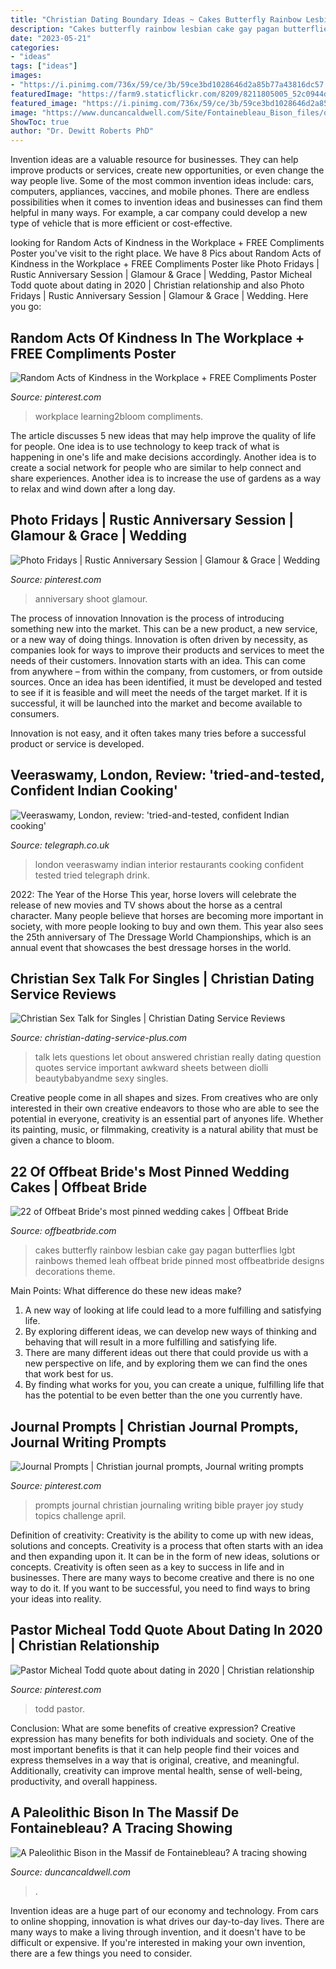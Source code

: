 ```yaml
---
title: "Christian Dating Boundary Ideas ~ Cakes Butterfly Rainbow Lesbian Cake Gay Pagan Butterflies Lgbt Rainbows Themed Leah Offbeat Bride Pinned Most Offbeatbride Designs Decorations Theme"
description: "Cakes butterfly rainbow lesbian cake gay pagan butterflies lgbt rainbows themed leah offbeat bride pinned most offbeatbride designs decorations theme"
date: "2023-05-21"
categories:
- "ideas"
tags: ["ideas"]
images:
- "https://i.pinimg.com/736x/59/ce/3b/59ce3bd1028646d2a85b77a43816dc57.jpg"
featuredImage: "https://farm9.staticflickr.com/8209/8211805005_52c0944da1_h.jpg"
featured_image: "https://i.pinimg.com/736x/59/ce/3b/59ce3bd1028646d2a85b77a43816dc57.jpg"
image: "https://www.duncancaldwell.com/Site/Fontainebleau_Bison_files/original_1.jpg"
ShowToc: true
author: "Dr. Dewitt Roberts PhD"
---
```



Invention ideas are a valuable resource for businesses. They can help improve products or services, create new opportunities, or even change the way people live. Some of the most common invention ideas include: cars, computers, appliances, vaccines, and mobile phones. There are endless possibilities when it comes to invention ideas and businesses can find them helpful in many ways. For example, a car company could develop a new type of vehicle that is more efficient or cost-effective.

	

		
looking for Random Acts of Kindness in the Workplace + FREE Compliments Poster you've visit to the right place. We have 8 Pics about Random Acts of Kindness in the Workplace + FREE Compliments Poster like Photo Fridays | Rustic Anniversary Session | Glamour &amp; Grace | Wedding, Pastor Micheal Todd quote about dating in 2020 | Christian relationship and also Photo Fridays | Rustic Anniversary Session | Glamour &amp; Grace | Wedding. Here you go:
		
    
## Random Acts Of Kindness In The Workplace + FREE Compliments Poster

<img loading=lazy src="https://i.pinimg.com/originals/9d/cc/2b/9dcc2b967d243ac5eb2d461b7a0230b9.png" onerror="this.onerror=null;this.src='https://tse1.mm.bing.net/th?id=OIP.nglcAWqzkMkq_cCiENlf6AHaLG&amp;pid=15.1';" alt="Random Acts of Kindness in the Workplace + FREE Compliments Poster">

_Source: pinterest.com_

>workplace learning2bloom compliments. 

	

The article discusses 5 new ideas that may help improve the quality of life for people. One idea is to use technology to keep track of what is happening in one's life and make decisions accordingly. Another idea is to create a social network for people who are similar to help connect and share experiences. Another idea is to increase the use of gardens as a way to relax and wind down after a long day.

    
## Photo Fridays | Rustic Anniversary Session | Glamour &amp; Grace | Wedding

<img loading=lazy src="https://i.pinimg.com/originals/29/07/16/2907163222a600c861e386e03668b47d.jpg" onerror="this.onerror=null;this.src='https://tse1.mm.bing.net/th?id=OIP.m8XA2IZ0tWnf9-iA_O0d3QHaLH&amp;pid=15.1';" alt="Photo Fridays | Rustic Anniversary Session | Glamour &amp; Grace | Wedding">

_Source: pinterest.com_

>anniversary shoot glamour. 

	

The process of innovation
Innovation is the process of introducing something new into the market. This can be a new product, a new service, or a new way of doing things. Innovation is often driven by necessity, as companies look for ways to improve their products and services to meet the needs of their customers.
Innovation starts with an idea. This can come from anywhere – from within the company, from customers, or from outside sources. Once an idea has been identified, it must be developed and tested to see if it is feasible and will meet the needs of the target market. If it is successful, it will be launched into the market and become available to consumers.

Innovation is not easy, and it often takes many tries before a successful product or service is developed.

    
## Veeraswamy, London, Review: &#039;tried-and-tested, Confident Indian Cooking&#039;

<img loading=lazy src="http://www.telegraph.co.uk/content/dam/food-and-drink/2016/11/10/113148185-xlarge_trans_NvBQzQNjv4BqjZCqkh21MTy1LvXE-PcUNQgWqwm85JEWpGVhFb46TTg.jpg" onerror="this.onerror=null;this.src='https://tse4.mm.bing.net/th?id=OIP.bpzfdb8dNe_khhBWICpI7gHaEn&amp;pid=15.1';" alt="Veeraswamy, London, review: &#039;tried-and-tested, confident Indian cooking&#039;">

_Source: telegraph.co.uk_

>london veeraswamy indian interior restaurants cooking confident tested tried telegraph drink. 

	

2022: The Year of the Horse
This year, horse lovers will celebrate the release of new movies and TV shows about the horse as a central character. Many people believe that horses are becoming more important in society, with more people looking to buy and own them. This year also sees the 25th anniversary of The Dressage World Championships, which is an annual event that showcases the best dressage horses in the world.

    
## Christian Sex Talk For Singles | Christian Dating Service Reviews

<img loading=lazy src="https://christian-dating-service-plus.com/wp-content/uploads/2016/06/sex-talk.jpg" onerror="this.onerror=null;this.src='https://tse4.mm.bing.net/th?id=OIP.iUA3S1yKBXNJEL168_c7BgHaEK&amp;pid=15.1';" alt="Christian Sex Talk for Singles | Christian Dating Service Reviews">

_Source: christian-dating-service-plus.com_

>talk lets questions let obout answered christian really dating question quotes service important awkward sheets between diolli beautybabyandme sexy singles. 

	

Creative people come in all shapes and sizes. From creatives who are only interested in their own creative endeavors to those who are able to see the potential in everyone, creativity is an essential part of anyones life. Whether its painting, music, or filmmaking, creativity is a natural ability that must be given a chance to bloom.

    
## 22 Of Offbeat Bride&#039;s Most Pinned Wedding Cakes | Offbeat Bride

<img loading=lazy src="https://farm9.staticflickr.com/8209/8211805005_52c0944da1_h.jpg" onerror="this.onerror=null;this.src='https://tse2.mm.bing.net/th?id=OIP.IWQnfaNroEH6MOgPBpQk6gHaLG&amp;pid=15.1';" alt="22 of Offbeat Bride&#039;s most pinned wedding cakes | Offbeat Bride">

_Source: offbeatbride.com_

>cakes butterfly rainbow lesbian cake gay pagan butterflies lgbt rainbows themed leah offbeat bride pinned most offbeatbride designs decorations theme. 

	

Main Points: What difference do these new ideas make?
1. A new way of looking at life could lead to a more fulfilling and satisfying life.
2. By exploring different ideas, we can develop new ways of thinking and behaving that will result in a more fulfilling and satisfying life.
3. There are many different ideas out there that could provide us with a new perspective on life, and by exploring them we can find the ones that work best for us.
4. By finding what works for you, you can create a unique, fulfilling life that has the potential to be even better than the one you currently have.

    
## Journal Prompts | Christian Journal Prompts, Journal Writing Prompts

<img loading=lazy src="https://i.pinimg.com/736x/ea/b4/55/eab455e27c24411d4d5097f9c2ba02a9.jpg" onerror="this.onerror=null;this.src='https://tse4.mm.bing.net/th?id=OIP.j7mLB1D7yW8y0nmQ6PE-4gAAAA&amp;pid=15.1';" alt="Journal Prompts | Christian journal prompts, Journal writing prompts">

_Source: pinterest.com_

>prompts journal christian journaling writing bible prayer joy study topics challenge april. 

	

Definition of creativity: Creativity is the ability to come up with new ideas, solutions and concepts.
Creativity is a process that often starts with an idea and then expanding upon it. It can be in the form of new ideas, solutions or concepts. Creativity is often seen as a key to success in life and in businesses. There are many ways to become creative and there is no one way to do it. If you want to be successful, you need to find ways to bring your ideas into reality.

    
## Pastor Micheal Todd Quote About Dating In 2020 | Christian Relationship

<img loading=lazy src="https://i.pinimg.com/736x/59/ce/3b/59ce3bd1028646d2a85b77a43816dc57.jpg" onerror="this.onerror=null;this.src='https://tse4.mm.bing.net/th?id=OIP.Kq5Zyq5M5gtGv5b7uV3NcgHaJQ&amp;pid=15.1';" alt="Pastor Micheal Todd quote about dating in 2020 | Christian relationship">

_Source: pinterest.com_

>todd pastor. 

	

Conclusion: What are some benefits of creative expression?
Creative expression has many benefits for both individuals and society. One of the most important benefits is that it can help people find their voices and express themselves in a way that is original, creative, and meaningful. Additionally, creativity can improve mental health, sense of well-being, productivity, and overall happiness.

    
## A Paleolithic Bison In The Massif De Fontainebleau? A Tracing Showing

<img loading=lazy src="https://www.duncancaldwell.com/Site/Fontainebleau_Bison_files/original_1.jpg" onerror="this.onerror=null;this.src='https://tse3.mm.bing.net/th?id=OIP.t-x-M1c9xdiuJ-6DKxiiwwAAAA&amp;pid=15.1';" alt="A Paleolithic Bison in the Massif de Fontainebleau? A tracing showing">

_Source: duncancaldwell.com_

>. 

	

Invention ideas are a huge part of our economy and technology. From cars to online shopping, innovation is what drives our day-to-day lives. There are many ways to make a living through invention, and it doesn't have to be difficult or expensive. If you're interested in making your own invention, there are a few things you need to consider.

